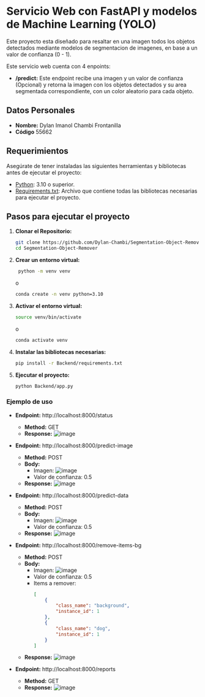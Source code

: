 # Servicio Web con FastAPI y modelos de Machine Learning (YOLO)

Este proyecto esta diseñado para resaltar en una imagen todos los objetos detectados mediante modelos de segmentacion de imagenes, en base a un valor de confianza (0 - 1).

Este servicio web cuenta con 4 enpoints:

- **/predict:** Este endpoint recibe una imagen y un valor de confianza (Opcional) y retorna la imagen con los objetos detectados y su area segmentada correspondiente, con un color aleatorio para cada objeto.

## Datos Personales

- **Nombre:** Dylan Imanol Chambi Frontanilla
- **Código** 55662

## Requerimientos

Asegúrate de tener instaladas las siguientes herramientas y bibliotecas antes de ejecutar el proyecto:

- [Python](https://www.python.org/): 3.10 o superior.
- [Requirements.txt](https://github.com/Dylan-Chambi/Segmentation-Object-Remover/blob/main/Backend/requirements.txt): Archivo que contiene todas las bibliotecas necesarias para ejecutar el proyecto.

## Pasos para ejecutar el proyecto

1. **Clonar el Repositorio:**
   ```bash
   git clone https://github.com/Dylan-Chambi/Segmentation-Object-Remover.git
   cd Segmentation-Object-Remover
   ```

2. **Crear un entorno virtual:**
   ```bash
    python -m venv venv
    ```
    o
    ```bash
    conda create -n venv python=3.10
    ```

3. **Activar el entorno virtual:**
    ```bash
    source venv/bin/activate
    ```
    o
    ```bash
    conda activate venv
    ```
4. **Instalar las bibliotecas necesarias:**
    ```bash
    pip install -r Backend/requirements.txt
    ```

5. **Ejecutar el proyecto:**
    ```bash
    python Backend/app.py
    ```

### Ejemplo de uso

- **Endpoint:** http://localhost:8000/status
    - **Method:** GET
    - **Response:**
        ![image](./Images/status-example.png)

- **Endpoint:** http://localhost:8000/predict-image
    - **Method:** POST
    - **Body:**
        - Imagen:
            ![image](./Images/example-image.jpg)
        - Valor de confianza: 0.5
    - **Response:**
        ![image](./Images/predict-image-example.png)

- **Endpoint:** http://localhost:8000/predict-data
    - **Method:** POST
    - **Body:**
        - Imagen:
            ![image](./Images/example-image.jpg)
        - Valor de confianza: 0.5
    - **Response:**
        ![image](./Images/predict-data-example.png)

- **Endpoint:** http://localhost:8000/remove-items-bg
    - **Method:** POST
    - **Body:**
        - Imagen:
            ![image](./Images/example-image.jpg)
        - Valor de confianza: 0.5
        - Items a remover:
            ```json
            [
                {
                    "class_name": "background", 
                    "instance_id": 1
                }, 
                {
                    "class_name": "dog",
                    "instance_id": 1
                }
            ]
            ```        
    - **Response:**
        ![image](./Images/remove-bg-example.png)
- **Endpoint:** http://localhost:8000/reports
    - **Method:** GET
    - **Response:**
        ![image](./Images/reports-example.png)